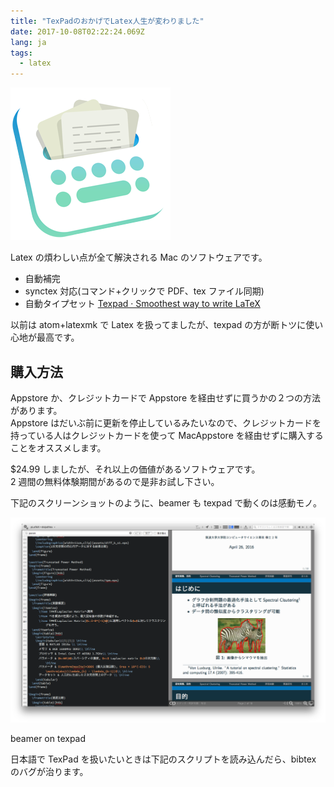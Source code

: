 ```yaml
---
title: "TexPadのおかげでLatex人生が変わりました"
date: 2017-10-08T02:22:24.069Z
lang: ja
tags:
  - latex
---
```


![image](/posts/2017-10-08/images/1.png)

Latex の煩わしい点が全て解決される Mac のソフトウェアです。

- 自動補完
- synctex 対応(コマンド+クリックで PDF、tex ファイル同期)
- 自動タイプセット
  [Texpad · Smoothest way to write LaTeX](https://www.texpad.com/)

以前は atom+latexmk で Latex を扱ってましたが、texpad の方が断トツに使い心地が最高です。

## 購入方法

Appstore か、クレジットカードで Appstore を経由せずに買うかの２つの方法があります。  
Appstore はだいぶ前に更新を停止しているみたいなので、クレジットカードを持っている人はクレジットカードを使って MacAppstore を経由せずに購入することをオススメします。

\$24.99 しましたが、それ以上の価値があるソフトウェアです。  
2 週間の無料体験期間があるので是非お試し下さい。

下記のスクリーンショットのように、beamer も texpad で動くのは感動モノ。

![image](/posts/2017-10-08/images/2.png)

beamer on texpad

日本語で TexPad を扱いたいときは下記のスクリプトを読み込んだら、bibtex のバグが治ります。
